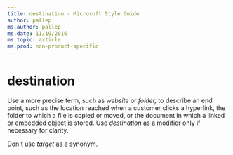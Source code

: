 ```yaml
---
title: destination - Microsoft Style Guide
author: pallep
ms.author: pallep
ms.date: 11/19/2016
ms.topic: article
ms.prod: non-product-specific
---
```


# destination

Use a more precise term, such as *website* or *folder,* to
describe an end point, such as the location reached when a
customer clicks a hyperlink, the folder to which a file is copied or
moved, or the document in which a linked or embedded object is
stored. Use *destination* as a modifier only if necessary for clarity.

Don't use *target* as a synonym.
